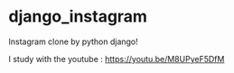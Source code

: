 # django_instagram
Instagram clone by python django!

I study with the youtube : https://youtu.be/M8UPyeF5DfM
